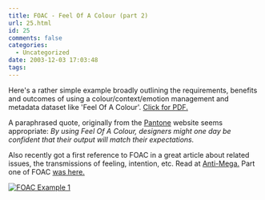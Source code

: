 ```yaml
---
title: FOAC - Feel Of A Colour (part 2)
url: 25.html
id: 25
comments: false
categories:
  - Uncategorized
date: 2003-12-03 17:03:48
tags:
---
```


Here's a rather simple example broadly outlining the requirements, benefits and outcomes of using a colour/context/emotion management and metadata dataset like 'Feel Of A Colour'. [Click for PDF.](http://www.neuromantics.net/bunker/images/FOAC_example1.pdf) 

A paraphrased quote, originally from the [Pantone](http://www.pantone.com/products/products.asp?idArticle=114&idArea=16) website seems appropriate: _By using Feel Of A Colour, designers might one day be confident that their output will match their expectations._ 

Also recently got a first reference to FOAC in a great article about related issues, the transmissions of feeling, intention, etc. Read at [Anti-Mega.](http://undergroundlondon.com/antimega/archives/000771.html) Part one of FOAC [was here.](http://www.neuromantics.net/bunker/arc//lists_colours_semantics_oh_my.shtml)

[![FOAC Example 1](http://www.neuromantics.net/bunker/images/FOAC_example1-tm.jpg "FOAC example 1")](http://www.neuromantics.net/bunker/images/FOAC_example1.pdf)